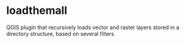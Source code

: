 # loadthemall
QGIS plugin that recursively loads vector and raster layers stored in a directory structure, based on several filters
